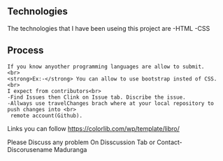 ## Technologies
The technologies that I have been useing this project are
-HTML 
-CSS
 
 ## Process
    If you know anyother programming languages are allow to submit.
    <br>
    <strong>Ex:-</strong> You can allow to use bootstrap insted of CSS.
    <br>
    I expect from contributors<br>
    -Find Issues then Clink on Issue tab. Discribe the issue. 
    -Allways use travelChanges brach where at your local repository to push changes into <br>
     remote account(Github).
    
   Links you can follow https://colorlib.com/wp/template/libro/

Please Discuss any problem On Disscussion Tab or
Contact-  Discorusename  Maduranga 



